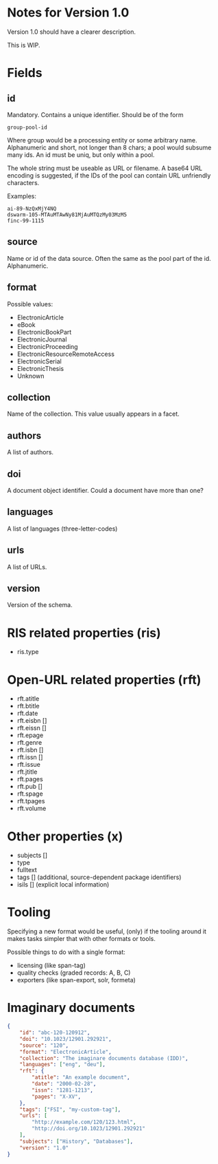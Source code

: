 Notes for Version 1.0
=====================

Version 1.0 should have a clearer description.

This is WIP.

Fields
======

id
--

Mandatory. Contains a unique identifier. Should be of the form

```
group-pool-id
```

Where group would be a processing entity or some arbitrary name. Alphanumeric and
short, not longer than 8 chars; a pool would subsume many ids. An id must be
uniq, but only within a pool.

The whole string must be useable as URL or filename. A base64 URL encoding is
suggested, if the IDs of the pool can contain URL unfriendly characters.

Examples:

```
ai-89-NzQxMjY4NQ
dswarm-105-MTAuMTAwNy81MjAuMTQzMy03MzM5
finc-99-1115
```

source
------

Name or id of the data source. Often the same as the pool part of the id. Alphanumeric.

format
------

Possible values:

* ElectronicArticle
* eBook
* ElectronicBookPart
* ElectronicJournal
* ElectronicProceeding
* ElectronicResourceRemoteAccess
* ElectronicSerial
* ElectronicThesis
* Unknown

collection
----------

Name of the collection. This value usually appears in a facet.

authors
-------

A list of authors.

doi
---

A document object identifier. Could a document have more than one?

languages
---------

A list of languages (three-letter-codes)

urls
----

A list of URLs.

version
-------

Version of the schema.


RIS related properties (ris)
===========================

* ris.type

Open-URL related properties (rft)
=================================

* rft.atitle
* rft.btitle
* rft.date
* rft.eisbn []
* rft.eissn []
* rft.epage
* rft.genre
* rft.isbn []
* rft.issn []
* rft.issue
* rft.jtitle
* rft.pages
* rft.pub []
* rft.spage
* rft.tpages
* rft.volume

Other properties (x)
====================

* subjects []
* type
* fulltext
* tags [] (additional, source-dependent package identifiers)
* isils [] (explicit local information)

Tooling
=======

Specifying a new format would be useful, (only) if the tooling around it makes
tasks simpler that with other formats or tools.

Possible things to do with a single format:

* licensing (like span-tag)
* quality checks (graded records: A, B, C)
* exporters (like span-export, solr, formeta)

Imaginary documents
===================

```json
{
    "id": "abc-120-120912",
    "doi": "10.1023/12901.292921",
    "source": "120",
    "format": "ElectronicArticle",
    "collection": "The imaginare documents database (IDD)",
    "languages": ["eng", "deu"],
    "rft": {
        "atitle": "An example document",
        "date": "2000-02-28",
        "issn": "1281-1213",
        "pages": "X-XV",
    },
    "tags": ["FSI", "my-custom-tag"],
    "urls": [
        "http://example.com/120/123.html",
        "http://doi.org/10.1023/12901.292921"
    ],
    "subjects": ["History", "Databases"],
    "version": "1.0"
}
```